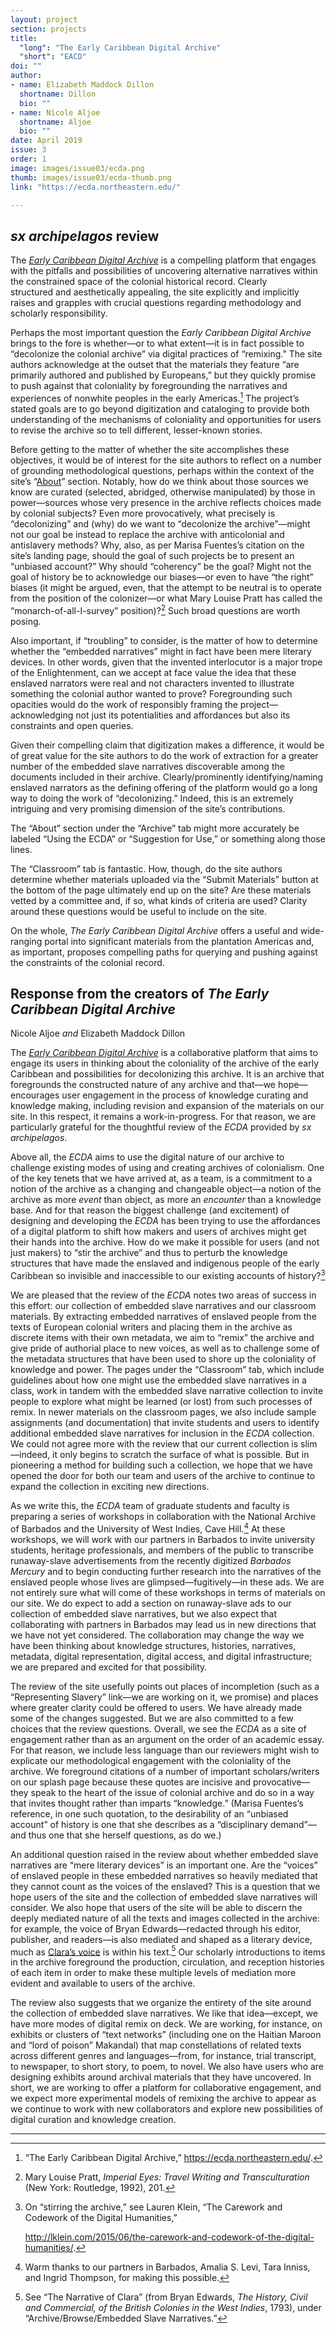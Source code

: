 ```yaml
---
layout: project
section: projects
title: 
  "long": "The Early Caribbean Digital Archive"
  "short": "EACD"
doi: ""
author: 
- name: Elizabeth Maddock Dillon
  shortname: Dillon
  bio: ""
- name: Nicole Aljoe
  shortname: Aljoe
  bio: ""
date: April 2019
issue: 3
order: 1
image: images/issue03/ecda.png
thumb: images/issue03/ecda-thumb.png
link: "https://ecda.northeastern.edu/"

---
```



## *sx archipelagos* review

The *[Early Caribbean Digital Archive](https://ecda.northeastern.edu/)*
is a compelling platform that engages with the pitfalls and
possibilities of uncovering alternative narratives within the
constrained space of the colonial historical record. Clearly
structured and aesthetically appealing, the site explicitly and
implicitly raises and grapples with crucial questions regarding
methodology and scholarly responsibility.

Perhaps the most important question the *Early Caribbean Digital
Archive* brings to the fore is whether—or to what extent—it is in fact
possible to “decolonize the colonial archive” via digital practices of
“remixing.” The site authors acknowledge at the outset that the
materials they feature “are primarily authored and published by
Europeans,” but they quickly promise to push against that coloniality by
foregrounding the narratives and experiences of nonwhite peoples in the
early Americas.[^1] The project’s stated goals are to go beyond
digitization and cataloging to provide both understanding of the
mechanisms of coloniality and opportunities for users to revise the
archive so to tell different, lesser-known stories.

Before getting to the matter of whether the site accomplishes these
objectives, it would be of interest for the site authors to reflect on a
number of grounding methodological questions, perhaps within the context
of the site’s “[About](https://ecda.northeastern.edu/home/about/)”
section. Notably, how do we think about those sources we know are
curated (selected, abridged, otherwise manipulated) by those in
power—sources whose very presence in the archive reflects choices made
by colonial subjects? Even more provocatively, what precisely is
“decolonizing” and (why) do we want to “decolonize the archive”—might
not our goal be instead to replace the archive with anticolonial and
antislavery methods? Why, also, as per Marisa Fuentes’s citation on the
site’s landing page, should the goal of such projects be to present an
“unbiased account?” Why should “coherency” be the goal? Might not the
goal of history be to acknowledge our biases—or even to have “the right”
biases (it might be argued, even, that the attempt to be neutral is to
operate from the position of the colonizer—or what Mary Louise Pratt has
called the “monarch-of-all-I-survey” position)?[^2] Such broad questions
are worth posing.

Also important, if “troubling” to consider, is the matter of how
to determine whether the “embedded narratives” might in fact have been
mere literary devices. In other words, given that the invented
interlocutor is a major trope of the Enlightenment, can we accept at
face value the idea that these enslaved narrators were real and not
characters invented to illustrate something the colonial author wanted
to prove? Foregrounding such opacities would do the work of responsibly
framing the project—acknowledging not just its potentialities and
affordances but also its constraints and open queries.

Given their compelling claim that digitization makes a difference, it
would be of great value for the site authors to do the work of
extraction for a greater number of the embedded slave narratives
discoverable among the documents included in their archive.
Clearly/prominently identifying/naming enslaved narrators as the
defining offering of the platform would go a long way to doing the work
of “decolonizing.” Indeed, this is an extremely intriguing and very
promising dimension of the site’s contributions.

The “About” section under the “Archive” tab might more accurately be
labeled “Using the ECDA” or “Suggestion for Use,” or something along
those lines.

The “Classroom” tab is fantastic. How, though, do the site authors
determine whether materials uploaded via the “Submit Materials” button
at the bottom of the page ultimately end up on the site? Are these
materials vetted by a committee and, if so, what kinds of criteria are
used? Clarity around these questions would be useful to include on the
site.

On the whole, *The Early Caribbean Digital Archive* offers a useful and
wide-ranging portal into significant materials from the plantation
Americas and, as important, proposes compelling paths for querying and
pushing against the constraints of the colonial record.

## Response from the creators of *The Early Caribbean Digital Archive*

Nicole Aljoe *and* Elizabeth Maddock Dillon

The [*Early Caribbean Digital Archive*](https://ecda.northeastern.edu/)
is a collaborative platform that aims to engage its users in thinking
about the coloniality of the archive of the early Caribbean and
possibilities for decolonizing this archive. It is an archive that
foregrounds the constructed nature of any archive and that—we
hope—encourages user engagement in the process of knowledge curating and
knowledge making, including revision and expansion of the materials on
our site. In this respect, it remains a work-in-progress. For that
reason, we are particularly grateful for the thoughtful review of the
*ECDA* provided by *sx archipelagos*.

Above all, the *ECDA* aims to use the digital nature of our archive to
challenge existing modes of using and creating archives of colonialism.
One of the key tenets that we have arrived at, as a team, is a
commitment to a notion of the archive as a changing and changeable
object—a notion of the archive as more *event* than object, as more an
*encounter* than a knowledge base. And for that reason the biggest
challenge (and excitement) of designing and developing the *ECDA* has
been trying to use the affordances of a digital platform to shift how
makers and users of archives might get their hands into the archive. How
do we make it possible for users (and not just makers) to “stir the
archive” and thus to perturb the knowledge structures that have made the
enslaved and indigenous people of the early Caribbean so invisible and
inaccessible to our existing accounts of history?[^resp1]

We are pleased that the review of the *ECDA* notes two areas of success
in this effort: our collection of embedded slave narratives and our
classroom materials. By extracting embedded narratives of enslaved
people from the texts of European colonial writers and placing them in
the archive as discrete items with their own metadata, we aim to “remix”
the archive and give pride of authorial place to new voices, as well as
to challenge some of the metadata structures that have been used to
shore up the coloniality of knowledge and power. The pages under the
“Classroom” tab, which include guidelines about how one might use the
embedded slave narratives in a class, work in tandem with the embedded
slave narrative collection to invite people to explore what might be
learned (or lost) from such processes of remix. In newer materials on
the classroom pages, we also include sample assignments (and
documentation) that invite students and users to identify additional
embedded slave narratives for inclusion in the *ECDA* collection. We
could not agree more with the review that our current collection is
slim—indeed, it only begins to scratch the surface of what is possible.
But in pioneering a method for building such a collection, we hope that
we have opened the door for both our team and users of the archive to
continue to expand the collection in exciting new directions.

As we write this, the *ECDA* team of graduate students and faculty is
preparing a series of workshops in collaboration with the National
Archive of Barbados and the University of West Indies, Cave Hill.[^resp2] At
these workshops, we will work with our partners in Barbados to invite
university students, heritage professionals, and members of the public
to transcribe runaway-slave advertisements from the recently digitized
*Barbados Mercury* and to begin conducting further research into the
narratives of the enslaved people whose lives are glimpsed—fugitively—in
these ads. We are not entirely sure what will come of these workshops in
terms of materials on our site. We do expect to add a section on
runaway-slave ads to our collection of embedded slave narratives, but we
also expect that collaborating with partners in Barbados may lead us in
new directions that we have not yet considered. The collaboration may
change the way we have been thinking about knowledge structures,
histories, narratives, metadata, digital representation, digital access,
and digital infrastructure; we are prepared and excited for that
possibility.

The review of the site usefully points out places of incompletion (such
as a “Representing Slavery” link—we are working on it, we promise) and
places where greater clarity could be offered to users. We have already
made some of the changes suggested. But we are also committed to a few
choices that the review questions. Overall, we see the *ECDA* as a site
of engagement rather than as an argument on the order of an academic
essay. For that reason, we include less language than our reviewers
might wish to explicate our methodological engagement with the
coloniality of the archive. We foreground citations of a number of
important scholars/writers on our splash page because these quotes are
incisive and provocative—they speak to the heart of the issue of
colonial archive and do so in a way that invites thought rather than
imparts “knowledge.” (Marisa Fuentes’s reference, in one such quotation,
to the desirability of an “unbiased account” of history is one that she
describes as a “disciplinary demand”—and thus one that she herself
questions, as do we.)

An additional question raised in the review about whether embedded slave
narratives are “mere literary devices” is an important one. Are the
“voices” of enslaved people in these embedded narratives so heavily
mediated that they cannot count as the voices of the enslaved? This is a
question that we hope users of the site and the collection of embedded
slave narratives will consider. We also hope that users of the site will
be able to discern the deeply mediated nature of all the texts and
images collected in the archive: for example, the voice of Bryan
Edwards—redacted through his editor, publisher, and readers—is also
mediated and shaped as a literary device, much as [Clara’s
voice](https://ecda.northeastern.edu/item/neu:m0415083s/) is within his
text.[^resp3] Our scholarly introductions to items in the archive foreground
the production, circulation, and reception histories of each item in
order to make these multiple levels of mediation more evident and
available to users of the archive.

The review also suggests that we organize the entirety of the site
around the collection of embedded slave narratives. We like that
idea—except, we have more modes of digital remix on deck. We are
working, for instance, on exhibits or clusters of “text networks”
(including one on the Haitian Maroon and “lord of poison” Makandal) that
map constellations of related texts across different genres and
languages—from, for instance, trial transcript, to newspaper, to short
story, to poem, to novel. We also have users who are designing exhibits
around archival materials that they have uncovered. In short, we are
working to offer a platform for collaborative engagement, and we expect
more experimental models of remixing the archive to appear as we
continue to work with new collaborators and explore new possibilities of
digital curation and knowledge creation.


---

[^1]: “The Early Caribbean Digital Archive,”
    https://ecda.northeastern.edu/.

[^2]: Mary Louise Pratt, *Imperial Eyes: Travel Writing and
    Transculturation* (New York: Routledge, 1992), 201.

[^resp1]: On “stirring the archive,” see Lauren Klein, “The Carework and
    Codework of the Digital Humanities,”

    http://lklein.com/2015/06/the-carework-and-codework-of-the-digital-humanities/.

[^resp2]: Warm thanks to our partners in Barbados, Amalia S. Levi, Tara
    Inniss, and Ingrid Thompson, for making this possible.

[^resp3]: See “The Narrative of Clara” (from Bryan Edwards, *The History,
    Civil and Commercial, of the British Colonies in the West Indies*,
    1793), under “Archive/Browse/Embedded Slave Narratives.”
